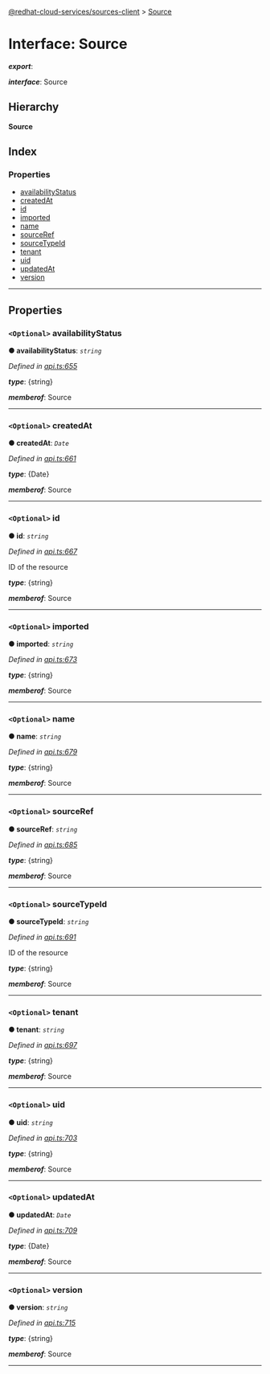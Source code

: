 [@redhat-cloud-services/sources-client](../README.md) > [Source](../interfaces/source.md)

# Interface: Source

*__export__*: 

*__interface__*: Source

## Hierarchy

**Source**

## Index

### Properties

* [availabilityStatus](source.md#availabilitystatus)
* [createdAt](source.md#createdat)
* [id](source.md#id)
* [imported](source.md#imported)
* [name](source.md#name)
* [sourceRef](source.md#sourceref)
* [sourceTypeId](source.md#sourcetypeid)
* [tenant](source.md#tenant)
* [uid](source.md#uid)
* [updatedAt](source.md#updatedat)
* [version](source.md#version)

---

## Properties

<a id="availabilitystatus"></a>

### `<Optional>` availabilityStatus

**● availabilityStatus**: *`string`*

*Defined in [api.ts:655](https://github.com/RedHatInsights/javascript-clients/blob/master/packages/sources/api.ts#L655)*

*__type__*: {string}

*__memberof__*: Source

___
<a id="createdat"></a>

### `<Optional>` createdAt

**● createdAt**: *`Date`*

*Defined in [api.ts:661](https://github.com/RedHatInsights/javascript-clients/blob/master/packages/sources/api.ts#L661)*

*__type__*: {Date}

*__memberof__*: Source

___
<a id="id"></a>

### `<Optional>` id

**● id**: *`string`*

*Defined in [api.ts:667](https://github.com/RedHatInsights/javascript-clients/blob/master/packages/sources/api.ts#L667)*

ID of the resource

*__type__*: {string}

*__memberof__*: Source

___
<a id="imported"></a>

### `<Optional>` imported

**● imported**: *`string`*

*Defined in [api.ts:673](https://github.com/RedHatInsights/javascript-clients/blob/master/packages/sources/api.ts#L673)*

*__type__*: {string}

*__memberof__*: Source

___
<a id="name"></a>

### `<Optional>` name

**● name**: *`string`*

*Defined in [api.ts:679](https://github.com/RedHatInsights/javascript-clients/blob/master/packages/sources/api.ts#L679)*

*__type__*: {string}

*__memberof__*: Source

___
<a id="sourceref"></a>

### `<Optional>` sourceRef

**● sourceRef**: *`string`*

*Defined in [api.ts:685](https://github.com/RedHatInsights/javascript-clients/blob/master/packages/sources/api.ts#L685)*

*__type__*: {string}

*__memberof__*: Source

___
<a id="sourcetypeid"></a>

### `<Optional>` sourceTypeId

**● sourceTypeId**: *`string`*

*Defined in [api.ts:691](https://github.com/RedHatInsights/javascript-clients/blob/master/packages/sources/api.ts#L691)*

ID of the resource

*__type__*: {string}

*__memberof__*: Source

___
<a id="tenant"></a>

### `<Optional>` tenant

**● tenant**: *`string`*

*Defined in [api.ts:697](https://github.com/RedHatInsights/javascript-clients/blob/master/packages/sources/api.ts#L697)*

*__type__*: {string}

*__memberof__*: Source

___
<a id="uid"></a>

### `<Optional>` uid

**● uid**: *`string`*

*Defined in [api.ts:703](https://github.com/RedHatInsights/javascript-clients/blob/master/packages/sources/api.ts#L703)*

*__type__*: {string}

*__memberof__*: Source

___
<a id="updatedat"></a>

### `<Optional>` updatedAt

**● updatedAt**: *`Date`*

*Defined in [api.ts:709](https://github.com/RedHatInsights/javascript-clients/blob/master/packages/sources/api.ts#L709)*

*__type__*: {Date}

*__memberof__*: Source

___
<a id="version"></a>

### `<Optional>` version

**● version**: *`string`*

*Defined in [api.ts:715](https://github.com/RedHatInsights/javascript-clients/blob/master/packages/sources/api.ts#L715)*

*__type__*: {string}

*__memberof__*: Source

___

